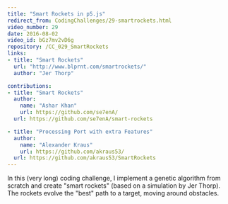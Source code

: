 ```yaml
---
title: "Smart Rockets in p5.js"
redirect_from: CodingChallenges/29-smartrockets.html
video_number: 29
date: 2016-08-02
video_id: bGz7mv2vD6g
repository: /CC_029_SmartRockets
links:
- title: "Smart Rockets"
  url: "http://www.blprnt.com/smartrockets/"
  author: "Jer Thorp"

contributions:
- title: "Smart Rockets"
  author:
    name: "Ashar Khan"
    url: https://github.com/se7enA/
  url: https://github.com/se7enA/smart-rockets

- title: "Processing Port with extra Features"
  author:
    name: "Alexander Kraus"
    url: https://github.com/akraus53/
  url: https://github.com/akraus53/SmartRockets
---
```


In this (very long) coding challenge, I implement a genetic algorithm from scratch and create "smart rockets" (based on a simulation by Jer Thorp).  The rockets evolve the "best" path to a target, moving around obstacles.
